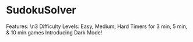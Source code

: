 # SudokuSolver

Features:
\n3 Difficulty Levels: Easy, Medium, Hard
Timers for 3 min, 5 min, & 10 min games
Introducing Dark Mode!
